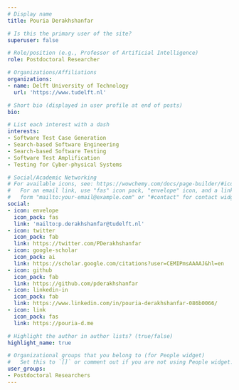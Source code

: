```yaml
---
# Display name
title: Pouria Derakhshanfar

# Is this the primary user of the site?
superuser: false

# Role/position (e.g., Professor of Artificial Intelligence)
role: Postdoctoral Researcher

# Organizations/Affiliations
organizations:
- name: Delft University of Technology
  url: 'https://www.tudelft.nl'

# Short bio (displayed in user profile at end of posts)
bio: 

# List each interest with a dash
interests:
- Software Test Case Generation
- Search-based Software Engineering
- Search-based Software Testing
- Software Test Amplification
- Testing for Cyber-physical Systems

# Social/Academic Networking
# For available icons, see: https://wowchemy.com/docs/page-builder/#icons
#   For an email link, use "fas" icon pack, "envelope" icon, and a link in the
#   form "mailto:your-email@example.com" or "#contact" for contact widget.
social:
- icon: envelope
  icon_pack: fas
  link: 'mailto:p.derakhshanfar@tudelft.nl'
- icon: twitter
  icon_pack: fab
  link: https://twitter.com/PDerakhshanfar
- icon: google-scholar
  icon_pack: ai
  link: https://scholar.google.com/citations?user=CEMIPmsAAAAJ&hl=en
- icon: github
  icon_pack: fab
  link: https://github.com/pderakhshanfar
- icon: linkedin-in
  icon_pack: fab
  link: https://www.linkedin.com/in/pouria-derakhshanfar-086b0066/
- icon: link
  icon_pack: fas
  link: https://pouria-d.me

# Highlight the author in author lists? (true/false)
highlight_name: true

# Organizational groups that you belong to (for People widget)
#   Set this to `[]` or comment out if you are not using People widget.
user_groups:
- Postdoctoral Researchers
---
```

